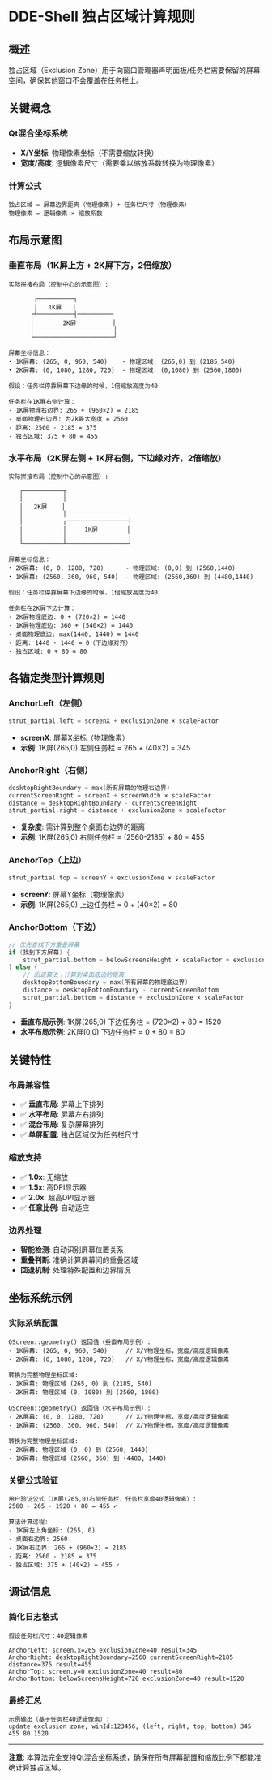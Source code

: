 # DDE-Shell 独占区域计算规则

## 概述

独占区域（Exclusion Zone）用于向窗口管理器声明面板/任务栏需要保留的屏幕空间，确保其他窗口不会覆盖在任务栏上。

## 关键概念

### Qt混合坐标系统
- **X/Y坐标**: 物理像素坐标（不需要缩放转换）
- **宽度/高度**: 逻辑像素尺寸（需要乘以缩放系数转换为物理像素）

### 计算公式
```
独占区域 = 屏幕边界距离（物理像素) + 任务栏尺寸（物理像素）
物理像素 = 逻辑像素 × 缩放系数
```

## 布局示意图

### 垂直布局（1K屏上方 + 2K屏下方，2倍缩放）
```
实际拼接布局（控制中心的示意图）:

       ┌──────────┐
       │   1K屏   │
      ┌┴──────────┤──────────
      │        2K屏          │
      │                      │
      └──────────────────────┘

屏幕坐标信息：
• 1K屏幕: (265, 0, 960, 540)    - 物理区域: (265,0) 到 (2185,540)
• 2K屏幕: (0, 1080, 1280, 720)  - 物理区域: (0,1080) 到 (2560,1800)

假设：任务栏停靠屏幕下边缘的时候，1倍缩放高度为40

任务栏在1K屏右侧计算：
- 1K屏物理右边界: 265 + (960×2) = 2185
- 桌面物理右边界: 为2k最大宽度 = 2560  
- 距离: 2560 - 2185 = 375
- 独占区域: 375 + 80 = 455
```

### 水平布局（2K屏左侧 + 1K屏右侧，下边缘对齐，2倍缩放）
```
实际拼接布局（控制中心的示意图）:

   ┌───────────┬
   │           │              
   │   2K屏    │                 
   │           │                
   │           ┌─────────────────┤
   │           │     1K屏        │
   │           │                 │
   └───────────┴─────────────────┘

屏幕坐标信息：
• 2K屏幕: (0, 0, 1280, 720)      - 物理区域: (0,0) 到 (2560,1440)
• 1K屏幕: (2560, 360, 960, 540)  - 物理区域: (2560,360) 到 (4480,1440)

假设：任务栏停靠屏幕下边缘的时候，1倍缩放高度为40

任务栏在2K屏下边计算：
- 2K屏物理底边: 0 + (720×2) = 1440
- 1K屏物理底边: 360 + (540×2) = 1440
- 桌面物理底边: max(1440, 1440) = 1440
- 距离: 1440 - 1440 = 0（下边缘对齐）
- 独占区域: 0 + 80 = 80
```

## 各锚定类型计算规则

### AnchorLeft（左侧）
```cpp
strut_partial.left = screenX + exclusionZone × scaleFactor
```
- **screenX**: 屏幕X坐标（物理像素）
- **示例**: 1K屏(265,0) 左侧任务栏 = 265 + (40×2) = 345

### AnchorRight（右侧）  
```cpp
desktopRightBoundary = max(所有屏幕的物理右边界)
currentScreenRight = screenX + screenWidth × scaleFactor  
distance = desktopRightBoundary - currentScreenRight
strut_partial.right = distance + exclusionZone × scaleFactor
```
- **复杂度**: 需计算到整个桌面右边界的距离
- **示例**: 1K屏(265,0) 右侧任务栏 = (2560-2185) + 80 = 455

### AnchorTop（上边）
```cpp
strut_partial.top = screenY + exclusionZone × scaleFactor
```
- **screenY**: 屏幕Y坐标（物理像素）
- **示例**: 1K屏(265,0) 上边任务栏 = 0 + (40×2) = 80

### AnchorBottom（下边）
```cpp
// 优先查找下方重叠屏幕
if (找到下方屏幕) {
    strut_partial.bottom = belowScreensHeight × scaleFactor + exclusionZone × scaleFactor
} else {
    // 回退算法：计算到桌面底边的距离
    desktopBottomBoundary = max(所有屏幕的物理底边界)
    distance = desktopBottomBoundary - currentScreenBottom
    strut_partial.bottom = distance + exclusionZone × scaleFactor
}
```
- **垂直布局示例**: 1K屏(265,0) 下边任务栏 = (720×2) + 80 = 1520
- **水平布局示例**: 2K屏(0,0) 下边任务栏 = 0 + 80 = 80

## 关键特性

### 布局兼容性
- ✅ **垂直布局**: 屏幕上下排列
- ✅ **水平布局**: 屏幕左右排列  
- ✅ **混合布局**: 复杂屏幕排列
- ✅ **单屏配置**: 独占区域仅为任务栏尺寸

### 缩放支持
- ✅ **1.0x**: 无缩放
- ✅ **1.5x**: 高DPI显示器
- ✅ **2.0x**: 超高DPI显示器
- ✅ **任意比例**: 自动适应

### 边界处理
- **智能检测**: 自动识别屏幕位置关系
- **重叠判断**: 准确计算屏幕间的重叠区域
- **回退机制**: 处理特殊配置和边界情况

## 坐标系统示例

### 实际系统配置
```
QScreen::geometry() 返回值（垂直布局示例）:
- 1K屏幕: (265, 0, 960, 540)     // X/Y物理坐标，宽度/高度逻辑像素
- 2K屏幕: (0, 1080, 1280, 720)   // X/Y物理坐标，宽度/高度逻辑像素

转换为完整物理坐标区域:
- 1K屏幕: 物理区域 (265, 0) 到 (2185, 540)
- 2K屏幕: 物理区域 (0, 1080) 到 (2560, 1800)

QScreen::geometry() 返回值（水平布局示例）:
- 2K屏幕: (0, 0, 1280, 720)      // X/Y物理坐标，宽度/高度逻辑像素  
- 1K屏幕: (2560, 360, 960, 540)  // X/Y物理坐标，宽度/高度逻辑像素

转换为完整物理坐标区域:
- 2K屏幕: 物理区域 (0, 0) 到 (2560, 1440)
- 1K屏幕: 物理区域 (2560, 360) 到 (4480, 1440)
```

### 关键公式验证
```
用户验证公式（1K屏(265,0)右侧任务栏，任务栏宽度40逻辑像素）:
2560 - 265 - 1920 + 80 = 455 ✓

算法计算过程:
- 1K屏左上角坐标: (265, 0)
- 桌面右边界: 2560
- 1K屏右边界: 265 + (960×2) = 2185  
- 距离: 2560 - 2185 = 375
- 独占区域: 375 + (40×2) = 455 ✓
```

## 调试信息

### 简化日志格式
```
假设任务栏尺寸：40逻辑像素

AnchorLeft: screen.x=265 exclusionZone=40 result=345
AnchorRight: desktopRightBoundary=2560 currentScreenRight=2185 distance=375 result=455
AnchorTop: screen.y=0 exclusionZone=40 result=80  
AnchorBottom: belowScreensHeight=720 exclusionZone=40 result=1520
```

### 最终汇总
```
示例输出（基于任务栏40逻辑像素）:
update exclusion zone, winId:123456, (left, right, top, bottom) 345 455 80 1520
```

---

**注意**: 本算法完全支持Qt混合坐标系统，确保在所有屏幕配置和缩放比例下都能准确计算独占区域。
